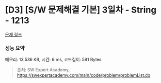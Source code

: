 # [D3] [S/W 문제해결 기본] 3일차 - String - 1213 

[문제 링크](https://swexpertacademy.com/main/code/problem/problemDetail.do?contestProbId=AV14P0c6AAUCFAYi) 

### 성능 요약

메모리: 13,536 KB, 시간: 6 ms, 코드길이: 581 Bytes



> 출처: SW Expert Academy, https://swexpertacademy.com/main/code/problem/problemList.do